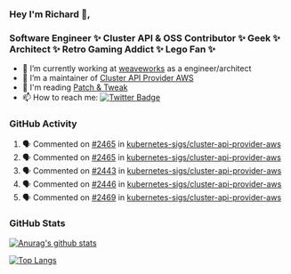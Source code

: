 ### Hey I'm Richard 👋, 

<h3 align="left">Software Engineer ✨ Cluster API & OSS Contributor ✨ Geek ✨ Architect ✨ Retro Gaming Addict ✨ Lego Fan ✨</h3>

- 🔭 I’m currently working at [weaveworks](https://github.com/weaveworks) as a engineer/architect
- 👯 I’m a maintainer of [Cluster API Provider AWS](https://github.com/kubernetes-sigs/cluster-api-provider-aws)
- 💬 I'm reading [Patch & Tweak](https://bjooks.com/products/patch-tweak-exploring-modular-synthesis)
- 📫 How to reach me: [![Twitter Badge](https://img.shields.io/badge/-@fruit_case-00acee?style=flat&logo=Twitter&logoColor=white)](https://twitter.com/intent/follow?screen_name=fruit_case "Follow on Twitter")

### GitHub Activity 

<!--START_SECTION:activity-->
1. 🗣 Commented on [#2465](https://github.com/kubernetes-sigs/cluster-api-provider-aws/issues/2465) in [kubernetes-sigs/cluster-api-provider-aws](https://github.com/kubernetes-sigs/cluster-api-provider-aws)
2. 🗣 Commented on [#2465](https://github.com/kubernetes-sigs/cluster-api-provider-aws/issues/2465) in [kubernetes-sigs/cluster-api-provider-aws](https://github.com/kubernetes-sigs/cluster-api-provider-aws)
3. 🗣 Commented on [#2443](https://github.com/kubernetes-sigs/cluster-api-provider-aws/issues/2443) in [kubernetes-sigs/cluster-api-provider-aws](https://github.com/kubernetes-sigs/cluster-api-provider-aws)
4. 🗣 Commented on [#2446](https://github.com/kubernetes-sigs/cluster-api-provider-aws/issues/2446) in [kubernetes-sigs/cluster-api-provider-aws](https://github.com/kubernetes-sigs/cluster-api-provider-aws)
5. 🗣 Commented on [#2469](https://github.com/kubernetes-sigs/cluster-api-provider-aws/issues/2469) in [kubernetes-sigs/cluster-api-provider-aws](https://github.com/kubernetes-sigs/cluster-api-provider-aws)
<!--END_SECTION:activity-->

### GitHub Stats

[![Anurag's github stats](https://github-readme-stats.vercel.app/api?username=richardcase&count_private=true&show_icons=true)](https://github.com/anuraghazra/github-readme-stats)

[![Top Langs](https://github-readme-stats.vercel.app/api/top-langs/?username=richardcase&hide=html&layout=compact)](https://github.com/anuraghazra/github-readme-stats)
